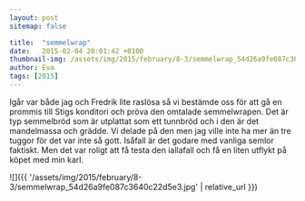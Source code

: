 ```yaml
---
layout: post
sitemap: false

title:  "semmelwrap"
date:   2015-02-04 20:01:42 +0100
thumbnail-img: /assets/img/2015/february/8-3/semmelwrap_54d26a9fe087c3640c22d5e3.jpg
author: Eva
tags: [2015]
---
```


Igår var både jag och Fredrik lite raslösa så vi bestämde oss för att gå en prommis till Stigs konditori och pröva den omtalade semmelwrapen. Det är typ semmelbröd som är utplattat som ett tunnbröd och i den är det mandelmassa och grädde. Vi delade på den men jag ville inte ha mer än tre tuggor för det var inte så gott. Isåfall är det godare med vanliga semlor faktiskt. Men det var roligt att få testa den iallafall och få en liten utflykt på köpet med min karl.

![]({{ '/assets/img/2015/february/8-3/semmelwrap_54d26a9fe087c3640c22d5e3.jpg'  | relative_url }})

